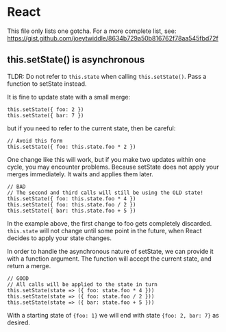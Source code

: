# React

This file only lists one gotcha.  For a more complete list, see: https://gist.github.com/joeytwiddle/8634b729a50b816762f78aa545fbd72f

## this.setState() is asynchronous

TLDR: Do not refer to `this.state` when calling `this.setState()`.  Pass a function to setState instead.

It is fine to update state with a small merge:

    this.setState({ foo: 2 })
    this.setState({ bar: 7 })

but if you need to refer to the current state, then be careful:

    // Avoid this form
    this.setState({ foo: this.state.foo * 2 })

One change like this will work, but if you make two updates within one cycle, you may encounter problems.  Because setState does not apply your merges immediately.  It waits and applies them later.

    // BAD
    // The second and third calls will still be using the OLD state!
    this.setState({ foo: this.state.foo * 4 })
    this.setState({ foo: this.state.foo / 2 })
    this.setState({ bar: this.state.foo + 5 })

In the example above, the first change to foo gets completely discarded.  `this.state` will not change until some point in the future, when React decides to apply your state changes.

In order to handle the asynchronous nature of setState, we can provide it with a function argument.  The function will accept the current state, and return a merge.

    // GOOD
    // All calls will be applied to the state in turn
    this.setState(state => ({ foo: state.foo * 4 }))
    this.setState(state => ({ foo: state.foo / 2 }))
    this.setState(state => ({ bar: state.foo + 5 }))

With a starting state of `{foo: 1}` we will end with state `{foo: 2, bar: 7}` as desired.


